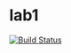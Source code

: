 # lab1

[![Build Status](https://travis-ci.com/itmo-java-basics-2020/task-1-Ogermo.svg?branch=master)](https://travis-ci.com/itmo-java-basics-2020/task-1-Ogermo)